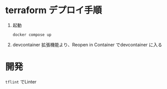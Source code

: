 # terraform デプロイ手順
1. 起動
    ```
    docker compose up
    ```
1. devcontainer 拡張機能より、Reopen in Container でdevcontainer に入る

# 開発
`tflint` でLinter